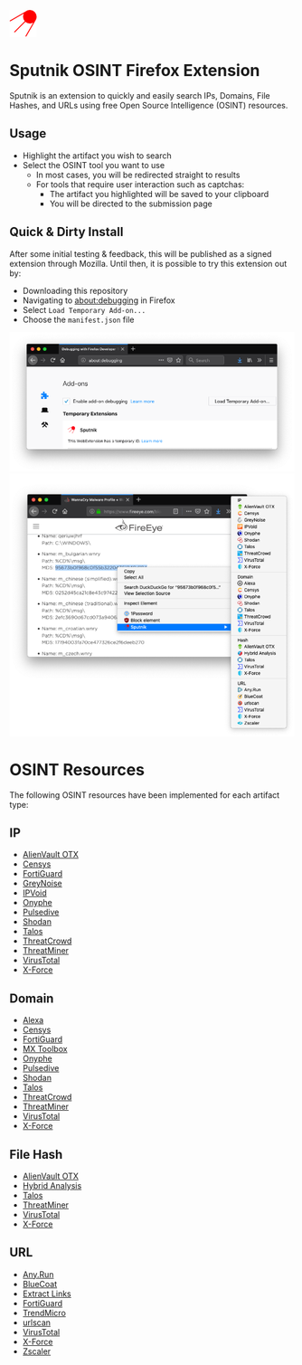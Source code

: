 ![](icons/logo_48.png?raw=true)
# Sputnik OSINT Firefox Extension

Sputnik is an extension to quickly and easily search IPs, Domains, File Hashes, and URLs using free Open Source Intelligence (OSINT) resources.

## Usage
- Highlight the artifact you wish to search
- Select the OSINT tool you want to use
  - In most cases, you will be redirected straight to results
  - For tools that require user interaction such as captchas:
    - The artifact you highlighted will be saved to your clipboard
    - You will be directed to the submission page

## Quick & Dirty Install

After some initial testing & feedback, this will be published as a signed extension through Mozilla.
Until then, it is possible to try this extension out by:
- Downloading this repository
- Navigating to [about:debugging](about:debugging) in Firefox
- Select `Load Temporary Add-on...`
- Choose the `manifest.json` file

![](screenshots/add-on.png?raw=true)
![](screenshots/demo.png?raw=true)

# OSINT Resources

The following OSINT resources have been implemented for each artifact type:

## IP
- [AlienVault OTX](https://otx.alienvault.com/)
- [Censys](https://censys.io/)
- [FortiGuard](http://fortiguard.com/)
- [GreyNoise](https://greynoise.io/)
- [IPVoid](http://www.ipvoid.com/)
- [Onyphe](https://www.onyphe.io/)
- [Pulsedive](https://pulsedive.com/)
- [Shodan](https://www.shodan.io/)
- [Talos](https://talosintelligence.com/)
- [ThreatCrowd](https://www.threatcrowd.org/)
- [ThreatMiner](https://www.threatminer.org/)
- [VirusTotal](https://www.virustotal.com/#/home/upload)
- [X-Force](https://exchange.xforce.ibmcloud.com/)

## Domain
- [Alexa](https://www.alexa.com/siteinfo)
- [Censys](https://censys.io/)
- [FortiGuard](http://fortiguard.com/)
- [MX Toolbox](https://mxtoolbox.com/)
- [Onyphe](https://www.onyphe.io/)
- [Pulsedive](https://pulsedive.com/)
- [Shodan](https://www.shodan.io/)
- [Talos](https://talosintelligence.com/)
- [ThreatCrowd](https://www.threatcrowd.org/)
- [ThreatMiner](https://www.threatminer.org/)
- [VirusTotal](https://www.virustotal.com/#/home/upload)
- [X-Force](https://exchange.xforce.ibmcloud.com/)

## File Hash
- [AlienVault OTX](https://otx.alienvault.com/)
- [Hybrid Analysis](https://www.hybrid-analysis.com/)
- [Talos](https://talosintelligence.com/)
- [ThreatMiner](https://www.threatminer.org/)
- [VirusTotal](https://www.virustotal.com/#/home/upload)
- [X-Force](https://exchange.xforce.ibmcloud.com/)

## URL
- [Any.Run](https://app.any.run/)
- [BlueCoat](http://sitereview.bluecoat.com/#/)
- [Extract Links](https://hackertarget.com/extract-links/)
- [FortiGuard](http://fortiguard.com/)
- [TrendMicro](https://global.sitesafety.trendmicro.com/)
- [urlscan](https://urlscan.io/)
- [VirusTotal](https://www.virustotal.com/#/home/upload)
- [X-Force](https://exchange.xforce.ibmcloud.com/)
- [Zscaler](https://zulu.zscaler.com/)
